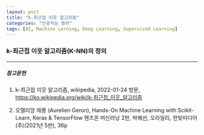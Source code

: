 ```yaml
---
layout: post
title: "k-최근접 이웃 알고리즘"
categories: "인공지능 용어"
tags: [AI, Machine Lerning, Deep Learning, Supervised Learning]
---
```


### k-최근접 이웃 알고리즘(K-NN)의 정의



---

##### 참고문헌

1) k-최근접 이웃 알고리즘, wikipedia, 2022-01-24 방문, https://ko.wikipedia.org/wiki/k-최근접_이웃_알고리즘

2) 오렐리앙 제롱 (Aurelien Geron), Hands-On Machine Learning with Scikit-Learn, Keras & TensorFlow 핸즈온 머신러닝 2판, 박해선, 오라일리, 한빛미디어(주)(2021년 5판), 36p
